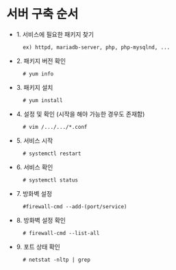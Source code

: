 # 서버 구축 순서

- 1\. 서비스에 필요한 패키지 찾기

        ex) httpd, mariadb-server, php, php-mysqlnd, ...

- 2\. 패키지 버전 확인

        # yum info

- 3\. 패키지 설치

        # yum install

- 4\. 설정 및 확인 (시작을 해야 가능한 경우도 존재함)

        # vim /.../.../*.conf

- 5\. 서비스 시작

        # systemctl restart

- 6\. 서비스 확인

        # systemctl status

- 7\. 방화벽 설정

        #firewall-cmd --add-(port/service)

- 8\. 방화벽 설정 확인

        # firewall-cmd --list-all

- 9\. 포트 상태 확인

        # netstat -nltp | grep
